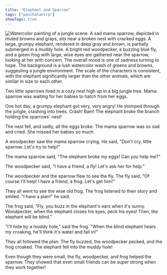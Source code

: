 ```yaml
---
title: "Elephant and Sparrow"
tags: ["panchatantra"]
showTags: true
---
```


![Watercolor painting of a jungle scene. A sad mama sparrow, depicted in muted browns and grays, sits near a broken nest with cracked eggs.  A large, grumpy elephant, rendered in deep gray and brown, is partially submerged in a muddy hole. A bright red woodpecker, a buzzing blue fly, and a green frog with large, wise eyes are gathered near the sparrow, looking at her with concern. The overall mood is one of sadness turning to hope. The background is a lush watercolor wash of greens and browns, suggesting a jungle environment.  The scale of the characters is consistent, with the elephant significantly larger than the other animals, which are similar in size to each other.](/images/image_panchatantra-elephant-and-sparrow0.png)


Two little sparrows lived in a cozy nest high up in a big jungle tree.  Mama sparrow was waiting for her babies to hatch from her eggs.

One hot day, a grumpy elephant got very, very angry! He stomped through the jungle, crashing into trees.  Crash!  Bam!  The elephant broke the branch holding the sparrows' nest!

The nest fell, and sadly, all the eggs broke. The mama sparrow was so sad and cried.  She missed her babies so much.

A woodpecker saw the mama sparrow crying.  He said, "Don't cry, little sparrow.  Let's try to help!" 

The mama sparrow said, "The elephant broke my eggs!  Can you help me?"

The woodpecker said, "I have a friend, a fly! Let's ask her for help."

The woodpecker and the sparrow flew to see the fly.  The fly said, "Of course I'll help! I have a friend, a frog. Let's get him!"

They all went to see the wise old frog.  The frog listened to their story and smiled.  "I have a plan!" he said.

The frog said, "Fly, you buzz in the elephant's ears when it's sunny. Woodpecker, when the elephant closes his eyes, peck his eyes! Then, the elephant will be blind."

"I'll hide by a muddy hole," said the frog.  "When the blind elephant hears my croaking, he'll think it's water and fall in!" 

They all followed the plan. The fly buzzed, the woodpecker pecked, and the frog croaked.  The elephant fell into the muddy hole!

Even though they were small, the fly, woodpecker, and frog helped the sparrow. They showed that even small friends can be super strong when they work together!

